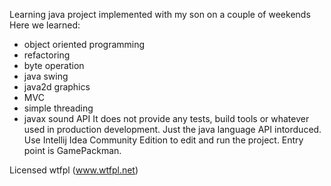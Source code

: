 Learning java project implemented with my son on a couple of weekends
Here we learned:
 - object oriented programming
 - refactoring
 - byte operation
 - java swing
 - java2d graphics
 - MVC
 - simple threading
 - javax sound API
It does not provide any tests, build tools or whatever used in production development. 
Just the java language API intorduced.
Use Intellij Idea Community Edition to edit and run the project. 
Entry point is GamePackman.

Licensed wtfpl (www.wtfpl.net)


